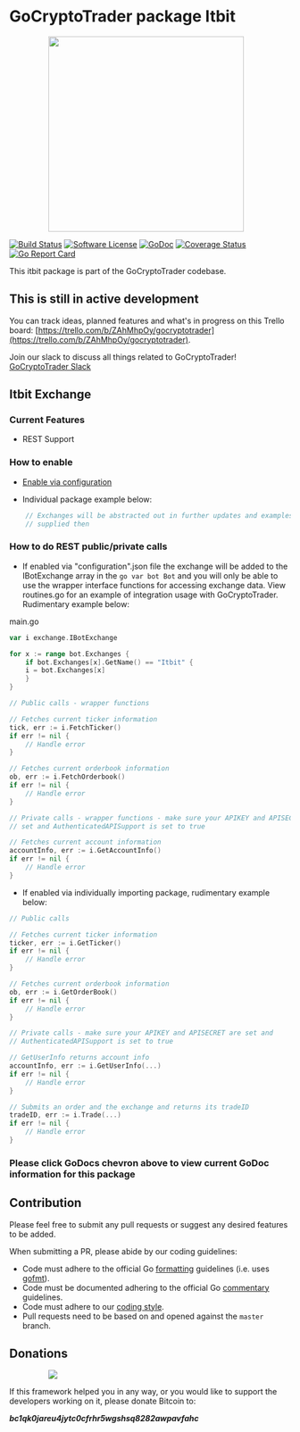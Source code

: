 # GoCryptoTrader package Itbit

<img src="/common/gctlogo.png?raw=true" width="350px" height="350px" hspace="70">


[![Build Status](https://github.com/thrasher-corp/gocryptotrader/actions/workflows/tests.yml/badge.svg?branch=master)](https://github.com/thrasher-corp/gocryptotrader/actions/workflows/tests.yml)
[![Software License](https://img.shields.io/badge/License-MIT-orange.svg?style=flat-square)](https://github.com/thrasher-corp/gocryptotrader/blob/master/LICENSE)
[![GoDoc](https://godoc.org/github.com/thrasher-corp/gocryptotrader?status.svg)](https://godoc.org/github.com/thrasher-corp/gocryptotrader/exchanges/itbit)
[![Coverage Status](http://codecov.io/github/thrasher-corp/gocryptotrader/coverage.svg?branch=master)](http://codecov.io/github/thrasher-corp/gocryptotrader?branch=master)
[![Go Report Card](https://goreportcard.com/badge/github.com/thrasher-corp/gocryptotrader)](https://goreportcard.com/report/github.com/thrasher-corp/gocryptotrader)


This itbit package is part of the GoCryptoTrader codebase.

## This is still in active development

You can track ideas, planned features and what's in progress on this Trello board: [https://trello.com/b/ZAhMhpOy/gocryptotrader](https://trello.com/b/ZAhMhpOy/gocryptotrader).

Join our slack to discuss all things related to GoCryptoTrader! [GoCryptoTrader Slack](https://join.slack.com/t/gocryptotrader/shared_invite/enQtNTQ5NDAxMjA2Mjc5LTc5ZDE1ZTNiOGM3ZGMyMmY1NTAxYWZhODE0MWM5N2JlZDk1NDU0YTViYzk4NTk3OTRiMDQzNGQ1YTc4YmRlMTk)

## Itbit Exchange

### Current Features

+ REST Support

### How to enable

+ [Enable via configuration](https://github.com/thrasher-corp/gocryptotrader/tree/master/config#enable-exchange-via-config-example)

+ Individual package example below:

```go
	// Exchanges will be abstracted out in further updates and examples will be
	// supplied then
```

### How to do REST public/private calls

+ If enabled via "configuration".json file the exchange will be added to the
IBotExchange array in the ```go var bot Bot``` and you will only be able to use
the wrapper interface functions for accessing exchange data. View routines.go
for an example of integration usage with GoCryptoTrader. Rudimentary example
below:

main.go
```go
var i exchange.IBotExchange

for x := range bot.Exchanges {
	if bot.Exchanges[x].GetName() == "Itbit" {
	i = bot.Exchanges[x]
	}
}

// Public calls - wrapper functions

// Fetches current ticker information
tick, err := i.FetchTicker()
if err != nil {
	// Handle error
}

// Fetches current orderbook information
ob, err := i.FetchOrderbook()
if err != nil {
	// Handle error
}

// Private calls - wrapper functions - make sure your APIKEY and APISECRET are
// set and AuthenticatedAPISupport is set to true

// Fetches current account information
accountInfo, err := i.GetAccountInfo()
if err != nil {
	// Handle error
}
```

+ If enabled via individually importing package, rudimentary example below:

```go
// Public calls

// Fetches current ticker information
ticker, err := i.GetTicker()
if err != nil {
	// Handle error
}

// Fetches current orderbook information
ob, err := i.GetOrderBook()
if err != nil {
	// Handle error
}

// Private calls - make sure your APIKEY and APISECRET are set and
// AuthenticatedAPISupport is set to true

// GetUserInfo returns account info
accountInfo, err := i.GetUserInfo(...)
if err != nil {
	// Handle error
}

// Submits an order and the exchange and returns its tradeID
tradeID, err := i.Trade(...)
if err != nil {
	// Handle error
}
```

### Please click GoDocs chevron above to view current GoDoc information for this package

## Contribution

Please feel free to submit any pull requests or suggest any desired features to be added.

When submitting a PR, please abide by our coding guidelines:

+ Code must adhere to the official Go [formatting](https://golang.org/doc/effective_go.html#formatting) guidelines (i.e. uses [gofmt](https://golang.org/cmd/gofmt/)).
+ Code must be documented adhering to the official Go [commentary](https://golang.org/doc/effective_go.html#commentary) guidelines.
+ Code must adhere to our [coding style](https://github.com/thrasher-corp/gocryptotrader/blob/master/doc/coding_style.md).
+ Pull requests need to be based on and opened against the `master` branch.

## Donations

<img src="https://github.com/thrasher-corp/gocryptotrader/blob/master/web/src/assets/donate.png?raw=true" hspace="70">

If this framework helped you in any way, or you would like to support the developers working on it, please donate Bitcoin to:

***bc1qk0jareu4jytc0cfrhr5wgshsq8282awpavfahc***
